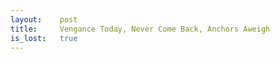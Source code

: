 ```yaml
---
layout:    post
title:     Vengance Today, Never Come Back, Anchors Aweigh 
is_lost:   true
---
```

